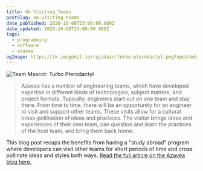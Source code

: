 ```yaml
---
title: On Visiting Teams
postSlug: on-visiting-teams
date_published: 2020-10-08T23:00:00.000Z
date_updated: 2020-10-08T23:00:00.000Z
tags:
  - programming
  - software
  - azavea
ogImage: https://ik.imagekit.io/rajadain/turbo-pterodactyl.png?updatedAt=1686512493974
---
```


![Team Mascot: Turbo Pterodactyl](https://ik.imagekit.io/rajadain/turbo-pterodactyl.png?updatedAt=1686512493974)

> Azavea has a number of engineering teams, which have developed expertise in different kinds of technologies, subject matters, and project formats. Typically, engineers start out on one team and stay there. From time to time, there will be an opportunity for an engineer to visit and support other teams. These visits allow for a cultural cross-pollination of ideas and practices. The visitor brings ideas and experiences of their own team, can question and learn the practices of the host team, and bring them back home.

This blog post recaps the benefits from having a "study abroad" program where developers can visit other teams for short periods of time and cross pollinate ideas and styles both ways. [Read the full article on the Azavea blog here.](https://www.azavea.com/blog/2020/11/30/this-month-we-learned-october-2020/#on_visiting_teams)

